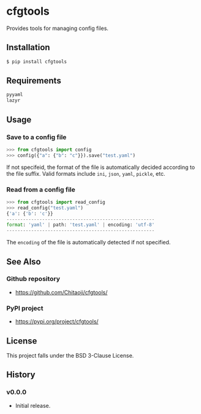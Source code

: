 # cfgtools
Provides tools for managing config files.

## Installation
```sh
$ pip install cfgtools
```

## Requirements
```txt
pyyaml
lazyr
```

## Usage
### Save to a config file

```py
>>> from cfgtools import config
>>> config({"a": {"b": "c"}}).save("test.yaml")
```
If not specifeid, the format of the file is automatically decided according to the file suffix. Valid formats include `ini`, `json`, `yaml`, `pickle`, etc.

### Read from a config file
```py
>>> from cfgtools import read_config
>>> read_config("test.yaml")
{'a': {'b': 'c'}}
------------------------------------------------------
format: 'yaml' | path: 'test.yaml' | encoding: 'utf-8'
------------------------------------------------------
```
The `encoding` of the file is automatically detected if not specified.

## See Also
### Github repository
* https://github.com/Chitaoji/cfgtools/

### PyPI project
* https://pypi.org/project/cfgtools/

## License
This project falls under the BSD 3-Clause License.

## History
### v0.0.0
* Initial release.